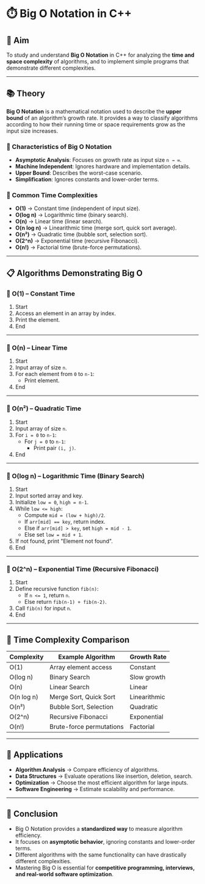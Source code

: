 
# ⏱️ Big O Notation in C++

## 🎯 Aim  
To study and understand **Big O Notation** in C++ for analyzing the **time and space complexity** of algorithms, and to implement simple programs that demonstrate different complexities.

---

## 📚 Theory  

**Big O Notation** is a mathematical notation used to describe the **upper bound** of an algorithm’s growth rate. It provides a way to classify algorithms according to how their running time or space requirements grow as the input size increases.

### 🔑 Characteristics of Big O Notation  
- **Asymptotic Analysis**: Focuses on growth rate as input size `n → ∞`.  
- **Machine Independent**: Ignores hardware and implementation details.  
- **Upper Bound**: Describes the worst-case scenario.  
- **Simplification**: Ignores constants and lower-order terms.  

### 🔄 Common Time Complexities  
- **O(1)** → Constant time (independent of input size).  
- **O(log n)** → Logarithmic time (binary search).  
- **O(n)** → Linear time (linear search).  
- **O(n log n)** → Linearithmic time (merge sort, quick sort average).  
- **O(n²)** → Quadratic time (bubble sort, selection sort).  
- **O(2^n)** → Exponential time (recursive Fibonacci).  
- **O(n!)** → Factorial time (brute-force permutations).  

---

## 📋 Algorithms Demonstrating Big O  

### 🧾 O(1) – Constant Time  
1. Start  
2. Access an element in an array by index.  
3. Print the element.  
4. End  

---

### 🧾 O(n) – Linear Time  
1. Start  
2. Input array of size `n`.  
3. For each element from `0` to `n-1`:  
   - Print element.  
4. End  

---

### 🧾 O(n²) – Quadratic Time  
1. Start  
2. Input array of size `n`.  
3. For `i = 0` to `n-1`:  
   - For `j = 0` to `n-1`:  
     - Print pair `(i, j)`.  
4. End  

---

### 🧾 O(log n) – Logarithmic Time (Binary Search)  
1. Start  
2. Input sorted array and key.  
3. Initialize `low = 0`, `high = n-1`.  
4. While `low <= high`:  
   - Compute `mid = (low + high)/2`.  
   - If `arr[mid] == key`, return index.  
   - Else if `arr[mid] > key`, set `high = mid - 1`.  
   - Else set `low = mid + 1`.  
5. If not found, print "Element not found".  
6. End  

---

### 🧾 O(2^n) – Exponential Time (Recursive Fibonacci)  
1. Start  
2. Define recursive function `fib(n)`:  
   - If `n <= 1`, return `n`.  
   - Else return `fib(n-1) + fib(n-2)`.  
3. Call `fib(n)` for input `n`.  
4. End  

---

## 🧩 Time Complexity Comparison  

| Complexity | Example Algorithm        | Growth Rate |
|------------|--------------------------|-------------|
| O(1)       | Array element access     | Constant    |
| O(log n)   | Binary Search            | Slow growth |
| O(n)       | Linear Search            | Linear      |
| O(n log n) | Merge Sort, Quick Sort   | Linearithmic|
| O(n²)      | Bubble Sort, Selection   | Quadratic   |
| O(2^n)     | Recursive Fibonacci      | Exponential |
| O(n!)      | Brute-force permutations | Factorial   |

---

## 🚀 Applications  

- **Algorithm Analysis** → Compare efficiency of algorithms.  
- **Data Structures** → Evaluate operations like insertion, deletion, search.  
- **Optimization** → Choose the most efficient algorithm for large inputs.  
- **Software Engineering** → Estimate scalability and performance.  

---

## 🧠 Conclusion  

- Big O Notation provides a **standardized way** to measure algorithm efficiency.  
- It focuses on **asymptotic behavior**, ignoring constants and lower-order terms.  
- Different algorithms with the same functionality can have drastically different complexities.  
- Mastering Big O is essential for **competitive programming, interviews, and real-world software optimization**.

